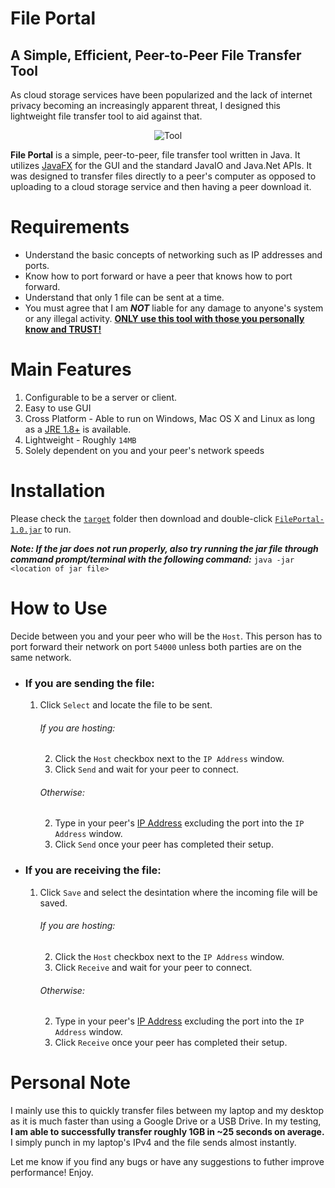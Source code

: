 # File Portal
## A Simple, Efficient, Peer-to-Peer File Transfer Tool

As cloud storage services have been popularized and the lack of internet privacy becoming an increasingly apparent threat, I designed this lightweight file transfer tool to aid against that.

<p align="center">
  <img title="Tool" src=https://github.com/albertbregonia/FilePortal/blob/master/src/main/resources/fp.png?raw=true></img>
</p>

**File Portal** is a simple, peer-to-peer, file transfer tool written in Java. It utilizes [JavaFX](https://openjfx.io/) for the GUI and the standard JavaIO and Java.Net APIs. It was designed to transfer files directly to a peer's computer as opposed to uploading to a cloud storage service and then having a peer download it.

# Requirements
- Understand the basic concepts of networking such as IP addresses and ports.
- Know how to port forward or have a peer that knows how to port forward.
- Understand that only 1 file can be sent at a time.
- You must agree that I am ***NOT*** liable for any damage to anyone's system or any illegal activity. <ins>**ONLY use this tool with those you personally know and TRUST!**</ins>

# Main Features
1. Configurable to be a server or client.
2. Easy to use GUI
3. Cross Platform - Able to run on Windows, Mac OS X and Linux as long as a [JRE 1.8+](https://www.java.com/en/) is available.
4. Lightweight - Roughly `14MB`
5. Solely dependent on you and your peer's network speeds

# Installation
Please check the [`target`](https://github.com/albertbregonia/File-Portal/tree/master/target) folder then download and double-click [`FilePortal-1.0.jar`](https://github.com/albertbregonia/File-Portal/blob/master/target/FilePortal-1.0.jar) to run.

***Note: If the jar does not run properly, also try running the jar file through command prompt/terminal with the following command:*** `java -jar <location of jar file>`

# How to Use
Decide between you and your peer who will be the `Host`. This person has to port forward their network on port `54000` unless both parties are on the same network.
- ### If you are sending the file:
  1. Click `Select` and locate the file to be sent.
      ###### If you are hosting:
        2. Click the `Host` checkbox next to the `IP Address` window.
        3. Click `Send` and wait for your peer to connect.
      ###### Otherwise:
        2. Type in your peer's [IP Address](https://www.whatsmyip.org/) excluding the port into the `IP Address` window.
        3. Click `Send` once your peer has completed their setup.
- ### If you are receiving the file:
  1. Click `Save` and select the desintation where the incoming file will be saved.
      ###### If you are hosting:
        2. Click the `Host` checkbox next to the `IP Address` window.
        3. Click `Receive` and wait for your peer to connect.
      ###### Otherwise:
        2. Type in your peer's [IP Address](https://www.whatsmyip.org/) excluding the port into the `IP Address` window.
        3. Click `Receive` once your peer has completed their setup.

# Personal Note
I mainly use this to quickly transfer files between my laptop and my desktop as it is much faster than using a Google Drive or a USB Drive. In my testing, **I am able to successfully transfer roughly 1GB in ~25 seconds on average.** I simply punch in my laptop's IPv4 and the file sends almost instantly.

Let me know if you find any bugs or have any suggestions to futher improve performance! Enjoy.
